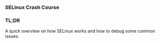 ### SELinux Crash Course

### TL;DR
A quick overview on how SELinux works and how to debug some common issues.
